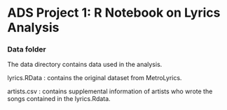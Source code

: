 # ADS Project 1: R Notebook on Lyrics Analysis
### Data folder

The data directory contains data used in the analysis. 

lyrics.RData : contains the original dataset from MetroLyrics.

artists.csv : contains supplemental information of artists who wrote the songs contained in the lyrics.Rdata.
